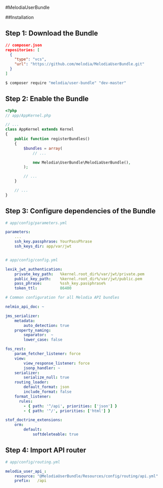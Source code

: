 #MelodiaUserBundle

##Installation

Step 1: Download the Bundle
---------------------------

```json
// composer.json
repositories: [
  {
    "type": "vcs",
    "url": "https://github.com/melodia/MelodiaUserBundle.git"
  }
]
```

```bash
$ composer require "melodia/user-bundle" "dev-master"
```

Step 2: Enable the Bundle
-------------------------

```php
<?php
// app/AppKernel.php

// ...
class AppKernel extends Kernel
{
    public function registerBundles()
    {
        $bundles = array(
            // ...

            new Melodia\UserBundle\MelodiaUserBundle(),
        );

        // ...
    }

    // ...
}
```

Step 3: Configure dependencies of the Bundle
------------------------------------------------

```yaml
# app/config/parameters.yml

parameters:
    ...
    ssh_key.passphrase: YourPassPhrase
    ssh_keys_dir: app/var/jwt


# app/config/config.yml

lexik_jwt_authentication:
    private_key_path:   %kernel.root_dir%/var/jwt/private.pem
    public_key_path:    %kernel.root_dir%/var/jwt/public.pem
    pass_phrase:        %ssh_key.passphrase%
    token_ttl:          86400

# Common configuration for all Melodia API bundles

nelmio_api_doc: ~

jms_serializer:
    metadata:
        auto_detection: true
    property_naming:
        separator:  ~
        lower_case: false

fos_rest:
    param_fetcher_listener: force
    view:
        view_response_listener: force
        jsonp_handler: ~
    serializer:
        serialize_null: true
    routing_loader:
        default_format: json
        include_format: false
    format_listener:
      rules:
        - { path: '^/api', priorities: ['json'] }
        - { path: '^/', priorities: ['html'] }

stof_doctrine_extensions:
    orm:
        default:
            softdeleteable: true
```

Step 4: Import API router
-------------------------

```yaml
# app/config/routing.yml

melodia_user_api_:
    resource: "@MelodiaUserBundle/Resources/config/routing/api.yml"
    prefix:   /api
```
